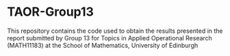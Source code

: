 # TAOR-Group13
This repository contains the code used to obtain the results presented in the report submitted by Group 13 for Topics in Applied Operational Research (MATH11183) at the School of Mathematics, University of Edinburgh
